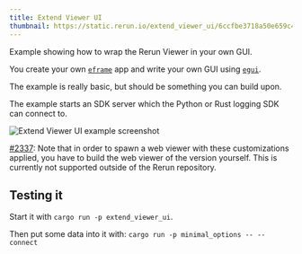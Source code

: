 ```yaml
---
title: Extend Viewer UI
thumbnail: https://static.rerun.io/extend_viewer_ui/6ccfbe3718a50e659c484d31033db0bd9d40c262/480w.png
---
```


Example showing how to wrap the Rerun Viewer in your own GUI.

You create your own [`eframe`](https://github.com/emilk/egui/tree/master/crates/eframe) app and write your own GUI using [`egui`](https://github.com/emilk/egui).

The example is really basic, but should be something you can build upon.

The example starts an SDK server which the Python or Rust logging SDK can connect to.

<picture>
  <source media="(max-width: 480px)" srcset="https://static.rerun.io/extend_viewer_ui/6ccfbe3718a50e659c484d31033db0bd9d40c262/480w.png">
  <source media="(max-width: 768px)" srcset="https://static.rerun.io/extend_viewer_ui/6ccfbe3718a50e659c484d31033db0bd9d40c262/768w.png">
  <source media="(max-width: 1024px)" srcset="https://static.rerun.io/extend_viewer_ui/6ccfbe3718a50e659c484d31033db0bd9d40c262/1024w.png">
  <source media="(max-width: 1200px)" srcset="https://static.rerun.io/extend_viewer_ui/6ccfbe3718a50e659c484d31033db0bd9d40c262/1200w.png">
  <img src="https://static.rerun.io/extend_viewer_ui/6ccfbe3718a50e659c484d31033db0bd9d40c262/full.png" alt="Extend Viewer UI example screenshot">
</picture>

[#2337](https://github.com/rerun-io/rerun/issues/2337): Note that in order to spawn a web viewer with these customizations applied,
you have to build the web viewer of the version yourself.
This is currently not supported outside of the Rerun repository.

## Testing it
Start it with `cargo run -p extend_viewer_ui`.

Then put some data into it with: `cargo run -p minimal_options -- --connect`
